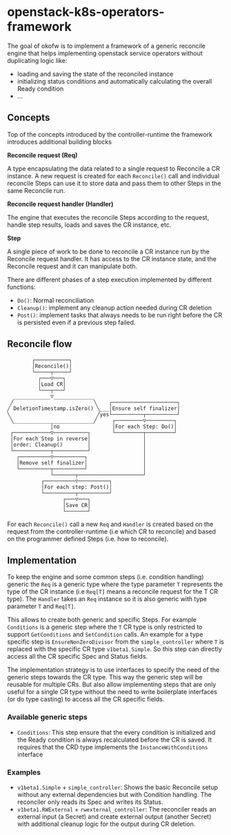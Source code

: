 # openstack-k8s-operators-framework

The goal of okofw is to implement a framework of a generic reconcile engine
that helps implementing openstack service operators without duplicating logic
like:
* loading and saving the state of the reconciled instance
* initializing status conditions and automatically calculating the overall
  Ready condition
* ...

## Concepts
Top of the concepts introduced by the controller-runtime the framework
introduces additional building blocks

**Reconcile request (Req)**

A type encapsulating the data related to a single request to Reconcile a CR
instance. A new request is created for each `Reconcile()` call and individual
reconcile Steps can use it to store data and pass them to other Steps in the
same Reconcile run.

**Reconcile request handler (Handler)**

The engine that executes the reconcile Steps according to the request, handle
step results, loads and saves the CR instance, etc.

**Step**

A single piece of work to be done to reconcile a CR instance run by the
Reconcile request handler. It has access to the CR instance state, and the
Reconcile request and it can manipulate both.

There are different phases of a step execution implemented by different
functions:
* `Do()`: Normal reconciliation
* `Cleanup()`: implement any cleanup action needed during CR deletion
* `Post()`: implement tasks that always needs to be run right before the CR is
  persisted even if a previous step failed.


## Reconcile flow

```
        ┌───────────┐
        │Reconcile()│
        └─────┬─────┘
          ┌───▽───┐
          │Load CR│
          └───┬───┘
  ____________▽_____________
 ╱                          ╲    ┌─────────────────────┐
╱ DeletionTimestamp.isZero() ╲___│Ensure self finalizer│
╲                            ╱yes└──────────┬──────────┘
 ╲__________________________╱     ┌─────────▽─────────┐
              │no                 │For each Step: Do()│
 ┌────────────▽───────────┐       └─────────┬─────────┘
 │For each Step in reverse│                 │
 │order: Cleanup()        │                 │
 └────────────┬───────────┘                 │
   ┌──────────▽──────────┐                  │
   │Remove self finalizer│                  │
   └──────────┬──────────┘                  │
              └───────┬─────────────────────┘
           ┌──────────▽──────────┐
           │For each step: Post()│
           └──────────┬──────────┘
                  ┌───▽───┐
                  │Save CR│
                  └───────┘
```
<!---
Drawn with https://arthursonzogni.com/Diagon/#Flowchart

"Reconcile()"
"Load CR"
if ("DeletionTimestamp.isZero()") {

  "Ensure self finalizer"
  "For each Step: Do()"

}
else {
  "For each Step in reverse order: Cleanup()"
  "Remove self finalizer"
}

"For each step: Post()"
"Save CR"

-->

For each `Reconcile()` call a new `Req` and `Handler` is created based on the
request from the controller-runtime (i.e which CR to reconcile) and based on
the programmer defined Steps (i.e. how to reconcile).


## Implementation

To keep the engine and some common steps (i.e. condition handling) generic the
`Req` is a generic type where the type parameter `T` represents the type of the
CR instance (i.e `Req[T]` means a reconcile request for the T CR type).
The `Handler` takes an `Req` instance so it is also generic with type parameter
`T` and `Req[T]`.

This allows to create both generic and specific Steps. For example
`Conditions` is a generic step where the `T` CR type is only restricted
to support `GetConditions` and `SetCondition` calls.
An example for a type specific step is `EnsureNonZeroDivisor` from the
`simple_controller` where `T` is replaced with the specific CR type
`v1beta1.Simple`. So this step can directly access all the CR specific Spec and
Status fields.

The implementation strategy is to use interfaces to specify the need of the
generic steps towards the CR type. This way the generic step will be reusable
for multiple CRs. But also allow implementing steps that are only useful for
a single CR type without the need to write boilerplate interfaces (or do type
casting) to access all the CR specific fields.

### Available generic steps

* `Conditions`: This step ensure that the every condition is initialized
  and the Ready condition is always recalculated before the CR is saved. It
  requires that the CRD type implements the `InstanceWithConditions` interface

### Examples
* `v1beta1.Simple` + `simple_controller`: Shows the basic Reconcile setup
   without any external dependencies but with Condition handling.
   The reconciler only reads its Spec and writes its Status.
* `v1beta1.RWExternal` + `rwexternal_controller`: The reconciler reads an
   external input (a Secret) and create external output (another Secret) with
   additional cleanup logic for the output during CR deletion.
